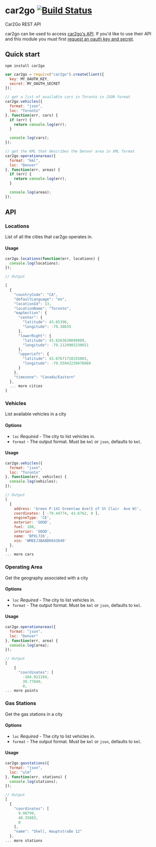 # car2go [![Build Status](https://travis-ci.org/jbuck/node-car2go.png)](https://travis-ci.org/jbuck/node-car2go)

Car2Go REST API

car2go can be used to access [car2go's API](http://code.google.com/p/car2go/wiki/index_v2_1). If you'd like to use their API and this module you must first [request an oauth key and secret](http://code.google.com/p/car2go/wiki/oauth).

## Quick start

`npm install car2go`

```javascript
var car2go = require("car2go").createClient({
  key: MY_OAUTH_KEY,
  secret: MY_OAUTH_SECRET
});

// get a list of available cars in Toronto in JSON format
car2go.vehicles({
  format: "json",
  loc: "Toronto"
}, function(err, cars) {
  if (err) {
    return console.log(err);
  }

  console.log(cars);
});

// get the KML that describes the Denver area in XML format
car2go.operationareas({
  format: "kml",
  loc: "Denver"
}, function(err, areas) {
  if (err) {
    return console.log(err);
  }

  console.log(areas);
});
```

## API

### Locations

List of all the cities that car2go operates in.

#### Usage

```javascript
car2go.locations(function(err, locations) {
  console.log(locations);
});

// Output

[
  {
    "countryCode": "CA",
    "defaultLanguage": "en",
    "locationId": 13,
    "locationName": "Toronto",
    "mapSection": {
      "center": {
        "latitude": 43.65396,
        "longitude": -79.38635
      },
      "lowerRight": {
        "latitude": 43.6263638049989,
        "longitude": -79.2129903230651
      },
      "upperLeft": {
        "latitude": 43.67671718155003,
        "longitude": -79.55942239476869
      }
    },
    "timezone": "Canada/Eastern"
  },
  ... more cities
]
```

### Vehicles

List available vehicles in a city

#### Options

* `loc` *Required* - The city to list vehicles in.
* `format` - The output format. Must be `kml` or `json`, defaults to `kml`.

#### Usage

```javascript
car2go.vehicles({
  format: "json",
  loc: "Toronto"
}, function(err, vehicles) {
  console.log(vehicles);
});

// Output
[
  {
    address: 'Green P-141 Greenlaw Ave(S of St Clair  Ave W)',
    coordinates: [ -79.44774, 43.6762, 0 ],
    engineType: 'CE',
    exterior: 'GOOD',
    fuel: 100,
    interior: 'GOOD',
    name: 'BPXL726',
    vin: 'WMEEJ3BA8DK643640'
  },
]
... more cars
```

### Operating Area

Get the geography associated with a city

#### Options

* `loc` *Required* - The city to list vehicles in.
* `format` - The output format. Must be `kml` or `json`, defaults to `kml`.

#### Usage

```javascript
car2go.operationareas({
  format: "json",
  loc: "Denver"
}, function(err, area) {
  console.log(area);
});

// Output
[
    {
      "coordinates": [
        -104.922104,
        39.77849,
        0,
... more points
```

### Gas Stations

Get the gas stations in a city

#### Options

* `loc` *Required* - The city to list vehicles in.
* `format` - The output format. Must be `kml` or `json`, defaults to `kml`.

#### Usage

```javascript
car2go.gasstations({
  format: "json",
  loc: "ulm"
}, function(err, stations) {
  console.log(stations);
});

// Output
[
  {
    "coordinates": [
      9.98799,
      48.35883,
      0
    ],
    "name": "Shell, Hauptstraße 12"
  },
... more stations
```
